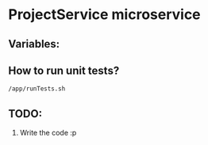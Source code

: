 # ProjectService microservice

## Variables:

## How to run unit tests?
```bash
/app/runTests.sh
```

## TODO:
1. Write the code :p

